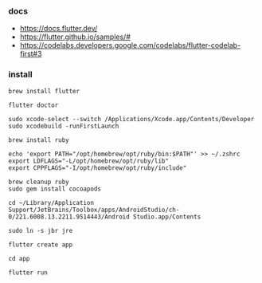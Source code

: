### docs
- https://docs.flutter.dev/
- https://flutter.github.io/samples/#
- https://codelabs.developers.google.com/codelabs/flutter-codelab-first#3

### install
```shell
brew install flutter

flutter doctor

sudo xcode-select --switch /Applications/Xcode.app/Contents/Developer
sudo xcodebuild -runFirstLaunch
```
```shell
brew install ruby

echo 'export PATH="/opt/homebrew/opt/ruby/bin:$PATH"' >> ~/.zshrc
export LDFLAGS="-L/opt/homebrew/opt/ruby/lib"
export CPPFLAGS="-I/opt/homebrew/opt/ruby/include"

brew cleanup ruby
sudo gem install cocoapods
```
```shell
cd ~/Library/Application Support/JetBrains/Toolbox/apps/AndroidStudio/ch-0/221.6008.13.2211.9514443/Android Studio.app/Contents

sudo ln -s jbr jre
```
```shell
flutter create app

cd app

flutter run
```
